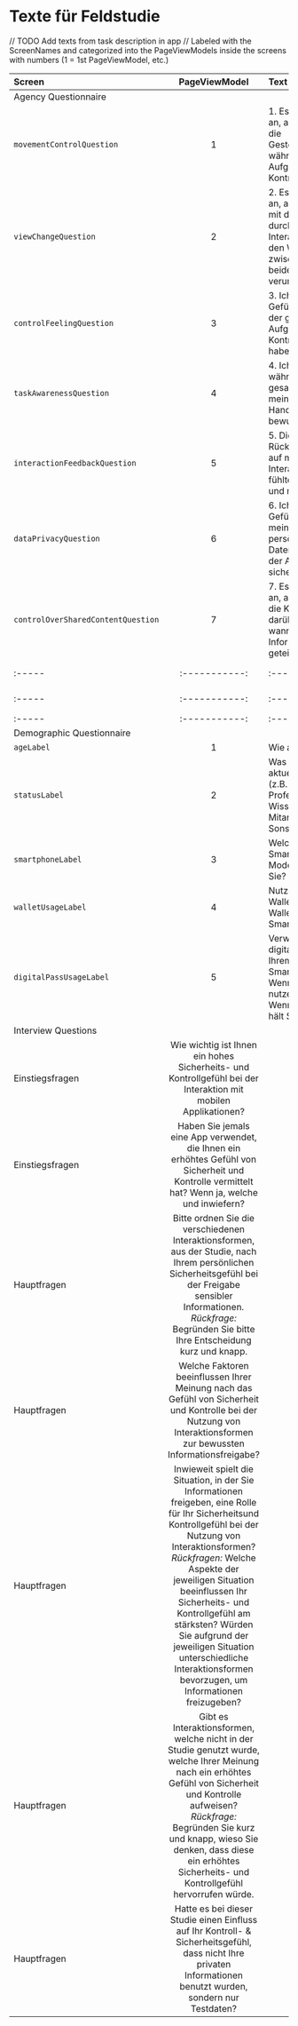 # Texte für Feldstudie

// TODO Add texts from task description in app
// Labeled with the ScreenNames and categorized into the PageViewModels inside the screens with numbers (1 = 1st PageViewModel, etc.)

| Screen                             |                                                                                                                                                                                                PageViewModel                                                                                                                                                                                                 | Text                                                                                                                                                                                                                                                                                                                                                                                                                                                                                        | Änderungsvorschlag |
|:-----------------------------------|:------------------------------------------------------------------------------------------------------------------------------------------------------------------------------------------------------------------------------------------------------------------------------------------------------------------------------------------------------------------------------------------------------------:|:--------------------------------------------------------------------------------------------------------------------------------------------------------------------------------------------------------------------------------------------------------------------------------------------------------------------------------------------------------------------------------------------------------------------------------------------------------------------------------------------| :----------------- |
| Agency Questionnaire               |
| `movementControlQuestion`          |                                                                                                                                                                                                      1                                                                                                                                                                                                       | 1. Es fühlte sich so an, als hätte ich die Gesteninteraktion während der Aufgabe unter Kontrolle gehabt.                                                                                                                                                                                                                                                                                                                                                                                    |                                                                                                                                                                                                                                                                                                                                                                                                       |
| `viewChangeQuestion`               |                                                                                                                                                                                                      2                                                                                                                                                                                                       | 2. Es fühlte sich so an, als würde ich mit der gerade durchgeführten Interaktionsform den Wechsel zwischen den beiden Ansichten verursachen.                                                                                                                                                                                                                                                                                                                                                
| `controlFeelingQuestion`           |                                                                                                                                                                                                      3                                                                                                                                                                                                       | 3. Ich hatte das Gefühl, während der ganzen Aufgabe die Kontrolle zu haben.                                                                                                                                                                                                                                                                                                                                                                                                                 |                                                                                                                                                                                                                                                                                                                                                                                                                                    ||                                                                                                                                                                                                                                                                                                                                                                   |
| `taskAwarenessQuestion`            |                                                                                                                                                                                                      4                                                                                                                                                                                                       | 4. Ich war mir während der gesamten Aufgabe meiner Handlungen bewusst.                                                                                                                                                                                                                                                                                                                                                                                                                      |                                                                                                                                                                                                                                                                                                                                                                                                                                         |
| `interactionFeedbackQuestion`      |                                                                                                                                                                                                      5                                                                                                                                                                                                       | 5. Die Rückmeldungen auf meine Interaktionen fühlten sich direkt und natürlich an.                                                                                                                                                                                                                                                                                                                                                                                                          |                                                                                                                                                                                                                                                                                                                                                                                                  |
| `dataPrivacyQuestion`              |                                                                                                                                                                                                      6                                                                                                                                                                                                       | 6. Ich hatte das Gefühl, dass meine persönlichen Daten während der Aufgabe sicher sind.                                                                                                                                                                                                                                                                                                                                                                                                     |                                                                                                                                                                                                                                                                                                                                                                                                   |
| `controlOverSharedContentQuestion` |                                                                                                                                                                                                      7                                                                                                                                                                                                       | 7. Es fühlte sich so an, als hätte ich die Kontrolle darüber gehabt, wann und welche Informationen geteilt werden.                                                                                                                                                                                                                                                                                                                                                                          |                                                                                                                                                                                                                                                                                                                                                                                                      |
| :-----                             |                                                                                                                                                                                                :-----------:                                                                                                                                                                                                 | :---                                                                                                                                                                                                                                                                                                                                                                                                                                                                                        | :----------------- |
| :-----                             |                                                                                                                                                                                                :-----------:                                                                                                                                                                                                 | :---                                                                                                                                                                                                                                                                                                                                                                                                                                                                                        | :----------------- |
| :-----                             |                                                                                                                                                                                                :-----------:                                                                                                                                                                                                 | :---                                                                                                                                                                                                                                                                                                                                                                                                                                                                                        
| Demographic Questionnaire          |
| `ageLabel`                         |                                                                                                                                                                                                      1                                                                                                                                                                                                       | Wie alt sind Sie?                                                                                                                                                                                                                                                                                                                                                                                                                                                                           |                                                                                                                                                                                                                                                                                                                                                                   |
| `statusLabel`                      |                                                                                                                                                                                                      2                                                                                                                                                                                                       | Was ist Ihr aktueller Status? (z.B. Student, Professor, Wissenschaftlicher Mitarbeiter, Sonstiges)                                                                                                                                                                                                                                                                                                                                                                                          |                                                                                                                                                                                                                                                                                                                                                                                                   |
| `smartphoneLabel`                  |                                                                                                                                                                                                      3                                                                                                                                                                                                       | Welches Smartphone-Modell verwenden Sie?                                                                                                                                                                                                                                                                                                                                                                                                                                                    |                                                                                                                                                                                                                                                                                                                                                                                                      |
| `walletUsageLabel`                 |                                                                                                                                                                                                      4                                                                                                                                                                                                       | Nutzen Sie Google Wallet oder andere Wallets auf Ihrem Smartphone?                                                                                                                                                                                                                                                                                                                                                                                                                          |                                                                                                                                                                                                                                                                                                                                                                                                                                         |
| `digitalPassUsageLabel`            |                                                                                                                                                                                                      5                                                                                                                                                                                                       | Verwenden Sie digitale Pässe auf Ihrem Smartphone? Wenn ja, wie nutzen Sie diese? Wenn nein, was hält Sie davon ab?                                                                                                                                                                                                                                                                                                                                                                         |                                                                                                                                                                                                                                                                                                                                                                                                  |
| Interview Questions                |
| Einstiegsfragen                    |                                                                                                                                                Wie wichtig ist Ihnen ein hohes Sicherheits- und Kontrollgefühl bei der Interaktion mit mobilen Applikationen?                                                                                                                                                |                                                                                                                                                                                                                                                                                                                                                                   |
| Einstiegsfragen                    |                                                                                                                                Haben Sie jemals eine App verwendet, die Ihnen ein erhöhtes Gefühl von Sicherheit und Kontrolle vermittelt hat? Wenn ja, welche und inwiefern?                                                                                                                                |                                                                                                                                                                                                                                                                                                                                                                   |
| Hauptfragen                        |                                                                                        Bitte ordnen Sie die verschiedenen Interaktionsformen, aus der Studie, nach Ihrem persönlichen Sicherheitsgefühl bei der Freigabe sensibler Informationen.  *Rückfrage:* Begründen Sie bitte Ihre Entscheidung kurz und knapp.                                                                                        |                                                                                                                                                                                                                                                                                                                                                                   |
| Hauptfragen                    |                                                                                                                      Welche Faktoren beeinflussen Ihrer Meinung nach das Gefühl von Sicherheit und Kontrolle bei der Nutzung von Interaktionsformen zur bewussten Informationsfreigabe?                                                                                                                      |                                                                                                                                                                                                                                                                                                                                                                   |
| Hauptfragen                    | Inwieweit spielt die Situation, in der Sie Informationen freigeben, eine Rolle für Ihr Sicherheitsund Kontrollgefühl bei der Nutzung von Interaktionsformen? *Rückfragen:* Welche Aspekte der jeweiligen Situation beeinflussen Ihr Sicherheits- und Kontrollgefühl am stärksten? Würden Sie aufgrund der jeweiligen Situation unterschiedliche Interaktionsformen bevorzugen, um Informationen freizugeben? |                                                                                                                                                                                                                                                                                                                                                                   |
| Hauptfragen                    |                                                     Gibt es Interaktionsformen, welche nicht in der Studie genutzt wurde, welche Ihrer Meinung nach ein erhöhtes Gefühl von Sicherheit und Kontrolle aufweisen? *Rückfrage:* Begründen Sie kurz und knapp, wieso Sie denken, dass diese ein erhöhtes Sicherheits- und Kontrollgefühl hervorrufen würde.                                                      |                                                                                                                                                                                                                                                                                                                                                                   |
| Hauptfragen                    |                                                                                                                        Hatte es bei dieser Studie einen Einfluss auf Ihr Kontroll- & Sicherheitsgefühl, dass nicht Ihre privaten Informationen benutzt wurden, sondern nur Testdaten?                                                                                                                        |                                                                                                                                                                                                                                                                                                                                                                   |


